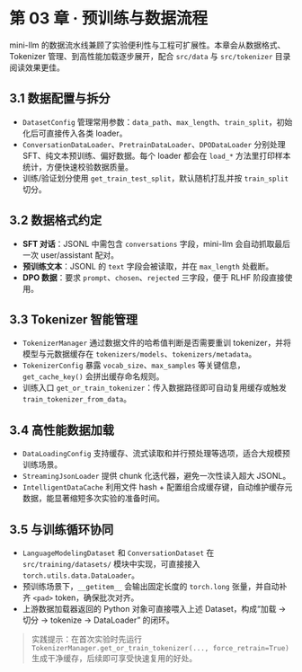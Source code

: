 # 第 03 章 · 预训练与数据流程

mini-llm 的数据流水线兼顾了实验便利性与工程可扩展性。本章会从数据格式、Tokenizer 管理、到高性能加载逐步展开，配合 `src/data` 与 `src/tokenizer` 目录阅读效果更佳。

## 3.1 数据配置与拆分
- `DatasetConfig` 管理常用参数：`data_path`、`max_length`、`train_split`，初始化后可直接传入各类 loader。
- `ConversationDataLoader`、`PretrainDataLoader`、`DPODataLoader` 分别处理 SFT、纯文本预训练、偏好数据。每个 loader 都会在 `load_*` 方法里打印样本统计，方便快速校验数据质量。
- 训练/验证划分使用 `get_train_test_split`，默认随机打乱并按 `train_split` 切分。

## 3.2 数据格式约定
- **SFT 对话**：JSONL 中需包含 `conversations` 字段，mini-llm 会自动抓取最后一次 user/assistant 配对。
- **预训练文本**：JSONL 的 `text` 字段会被读取，并在 `max_length` 处截断。
- **DPO 数据**：要求 `prompt`、`chosen`、`rejected` 三字段，便于 RLHF 阶段直接使用。

## 3.3 Tokenizer 智能管理
- `TokenizerManager` 通过数据文件的哈希值判断是否需要重训 tokenizer，并将模型与元数据缓存在 `tokenizers/models`、`tokenizers/metadata`。
- `TokenizerConfig` 暴露 `vocab_size`、`max_samples` 等关键信息，`get_cache_key()` 会拼出缓存命名规则。
- 训练入口 `get_or_train_tokenizer`：传入数据路径即可自动复用缓存或触发 `train_tokenizer_from_data`。

## 3.4 高性能数据加载
- `DataLoadingConfig` 支持缓存、流式读取和并行预处理等选项，适合大规模预训练场景。
- `StreamingJsonLoader` 提供 chunk 化迭代器，避免一次性读入超大 JSONL。
- `IntelligentDataCache` 利用文件 hash + 配置组合成缓存键，自动维护缓存元数据，能显著缩短多次实验的准备时间。

## 3.5 与训练循环协同
- `LanguageModelingDataset` 和 `ConversationDataset` 在 `src/training/datasets/` 模块中实现，可直接接入 `torch.utils.data.DataLoader`。
- 预训练场景下，`__getitem__` 会输出固定长度的 `torch.long` 张量，并自动补齐 `<pad>` token，确保批次对齐。
- 上游数据加载器返回的 Python 对象可直接喂入上述 Dataset，构成“加载 → 切分 → tokenize → DataLoader” 的闭环。

> 实践提示：在首次实验时先运行 `TokenizerManager.get_or_train_tokenizer(..., force_retrain=True)` 生成干净缓存，后续即可享受快速复用的好处。
